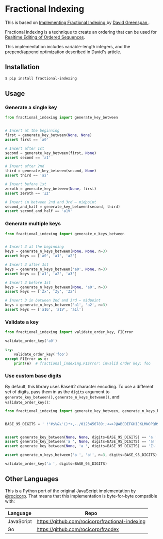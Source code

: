 # Fractional Indexing


This is based on [Implementing Fractional Indexing
](https://observablehq.com/@dgreensp/implementing-fractional-indexing) by [David Greenspan
](https://github.com/dgreensp).

Fractional indexing is a technique to create an ordering that can be used for [Realtime Editing of Ordered Sequences](https://www.figma.com/blog/realtime-editing-of-ordered-sequences/).

This implementation includes variable-length integers, and the prepend/append optimization described in David's article.

## Installation

```bash
$ pip install fractional-indexing
```


## Usage

### Generate a single key

```python
from fractional_indexing import generate_key_between


# Insert at the beginning
first = generate_key_between(None, None)
assert first == 'a0'

# Insert after 1st
second = generate_key_between(first, None)
assert second == 'a1'

# Insert after 2nd
third = generate_key_between(second, None)
assert third == 'a2'

# Insert before 1st
zeroth = generate_key_between(None, first)
assert zeroth == 'Zz'

# Insert in between 2nd and 3rd — midpoint
second_and_half = generate_key_between(second, third)
assert second_and_half == 'a1V'

```

### Generate multiple keys

```python
from fractional_indexing import generate_n_keys_between


# Insert 3 at the beginning
keys = generate_n_keys_between(None, None, n=3)
assert keys == ['a0', 'a1', 'a2']

# Insert 3 after 1st
keys = generate_n_keys_between('a0', None, n=3)
assert keys == ['a1', 'a2', 'a3']

# Insert 3 before 1st
keys = generate_n_keys_between(None, 'a0', n=3)
assert keys == ['Zx', 'Zy', 'Zz']

# Insert 3 in between 2nd and 3rd — midpoint
keys = generate_n_keys_between('a1', 'a2', n=3)
assert keys == ['a1G', 'a1V', 'a1l']

```


### Validate a key

```python
from fractional_indexing import validate_order_key, FIError

validate_order_key('a0')

try:
    validate_order_key('foo')
except FIError as e:
    print(e)  # fractional_indexing.FIError: invalid order key: foo

```

### Use custom base digits

By default, this library uses Base62 character encoding. To use a different set of digits, pass them in as the `digits` 
argument to `generate_key_between()`, `generate_n_keys_between()`, and `validate_order_key()`:

```python
from fractional_indexing import generate_key_between, generate_n_keys_between, validate_order_key


BASE_95_DIGITS = ' !"#$%&\'()*+,-./0123456789:;<=>?@ABCDEFGHIJKLMNOPQRSTUVWXYZ[\\]^_`abcdefghijklmnopqrstuvwxyz{|}~'


assert generate_key_between(None, None, digits=BASE_95_DIGITS) == 'a '
assert generate_key_between('a ', None, digits=BASE_95_DIGITS) == 'a!'
assert generate_key_between(None, 'a ', digits=BASE_95_DIGITS) == 'Z~'

assert generate_n_keys_between('a ', 'a!', n=3, digits=BASE_95_DIGITS) == ['a"', 'a#', 'a$']

validate_order_key('a ', digits=BASE_95_DIGITS)

```


## Other Languages

This is a Python port of the original JavaScript implementation by [@rocicorp](https://github.com/rocicorp). That means that this implementation is byte-for-byte compatible with:

| Language   | Repo                                                 |
| ---------- | ---------------------------------------------------- |
| JavaScript | https://github.com/rocicorp/fractional-indexing      |
| Go         | https://github.com/rocicorp/fracdex                  |
